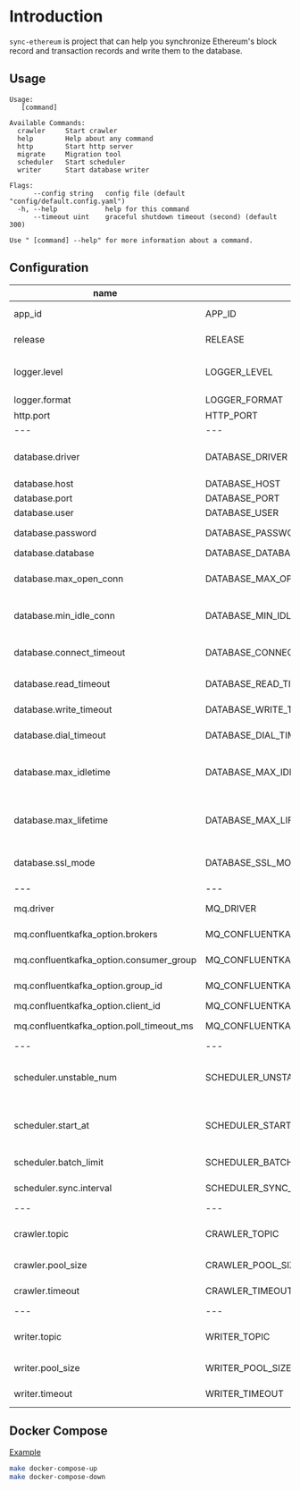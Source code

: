 # Introduction

`sync-ethereum` is project that can help you synchronize Ethereum's block record and transaction records and write them to the database.


## Usage
```
Usage:
   [command]

Available Commands:
  crawler     Start crawler
  help        Help about any command
  http        Start http server
  migrate     Migration tool
  scheduler   Start scheduler
  writer      Start database writer

Flags:
      --config string   config file (default "config/default.config.yaml")
  -h, --help            help for this command
      --timeout uint    graceful shutdown timeout (second) (default 300)

Use " [command] --help" for more information about a command.
```

## Configuration

| name | env | type | option | desc | default|
|---|---|---|---|---|---|
| app_id | APP_ID | string | | application name | `""`|
| release | RELEASE | bool | | is it a release version | `false` |
| logger.level | LOGGER_LEVEL | string | `ERROR`、`WARN`、`INFO`、`DEBUG`、`TRACE` | log level | `INFO` |
| logger.format | LOGGER_FORMAT | string | `console`、`json` | log format | `console` |
| http.port | HTTP_PORT | int | | http port | `8080` |
|---|---|---|---|---|---|
| database.driver | DATABASE_DRIVER | string | `mysql`、`postgres`、`sqlite` | sql driver | `mysql` |
| database.host | DATABASE_HOST | string | | database host | `""` |
| database.port | DATABASE_PORT | int | | database port | `3306` |
| database.user | DATABASE_USER | string | | database user | `""` |
| database.password | DATABASE_PASSWORD | int | | database password | `""` |
| database.database | DATABASE_DATABASE | int | | database name | `""` |
| database.max_open_conn | DATABASE_MAX_OPEN_CONN | int | | max open connection of database | `5` |
| database.min_idle_conn | DATABASE_MIN_IDLE_CONN | int | | max idle connection of database | `2` |
| database.connect_timeout | DATABASE_CONNECT_TIMEOUT | string | | connect database timeout | `10s` |
| database.read_timeout | DATABASE_READ_TIMEOUT | string | | read database timeout | `30s` |
| database.write_timeout | DATABASE_WRITE_TIMEOUT | string | | write database timeout | `30s` |
| database.dial_timeout | DATABASE_DIAL_TIMEOUT | time.duration | | ping database timeout | `10s` |
| database.max_idletime | DATABASE_MAX_IDLETIME | time.duration | | maximum amount of time a connection may be idle | `1h` |
| database.max_lifetime | DATABASE_MAX_LIFETIME | time.duration | | maximum amount of time a connection may be reused | `1h` |
| database.ssl_mode | DATABASE_SSL_MODE | bool | | connect database with ssl | `false` |
|---|---|---|---|---|---|
| mq.driver | MQ_DRIVER | string | `confluentkafka` | message queue driver | `""` |
| mq.confluentkafka_option.brokers | MQ_CONFLUENTKAFKA_OPTION_BROKERS | []string | | kafka broker list | `""` |
| mq.confluentkafka_option.consumer_group | MQ_CONFLUENTKAFKA_OPTION_CONSUMER_GROUP | string | | consumer group name | `""` |
| mq.confluentkafka_option.group_id | MQ_CONFLUENTKAFKA_OPTION_GROUP_ID | string | | consumer group id | `""` |
| mq.confluentkafka_option.client_id | MQ_CONFLUENTKAFKA_OPTION_CLIENT_ID | string | | client id | `""` |
| mq.confluentkafka_option.poll_timeout_ms | MQ_CONFLUENTKAFKA_POLL_TIMEOUT_MS | int | | millisecond of poll message | `100` |
|---|---|---|---|---|---|
| scheduler.unstable_num | SCHEDULER_UNSTABLE_NUM | string | | the latest quantity will be marked as unstable | `20` |
| scheduler.start_at | SCHEDULER_START_AT | int | | start synchronization from the block number | `0` |
| scheduler.batch_limit | SCHEDULER_BATCH_LIMIT | int | | limit of each synchronization | `100` |
| scheduler.sync.interval | SCHEDULER_SYNC_INTERVAL | time.duration | | interval of synchronization | `"10s"` |
|---|---|---|---|---|---|
| crawler.topic | CRAWLER_TOPIC | string | | topic name of the received message | `""` |
| crawler.pool_size | CRAWLER_POOL_SIZE | int | | worker size of crawler | `"200"` |
| crawler.timeout | CRAWLER_TIMEOUT | time.duration | | timeout of each operation | `10s` |
|---|---|---|---|---|---|
| writer.topic | WRITER_TOPIC | string | | topic name of the received message | `""` |
| writer.pool_size | WRITER_POOL_SIZE | int | | worker size of writer | `"200"` |
| writer.timeout | WRITER_TIMEOUT | time.duration | | timeout of each operation | `10s` |

## Docker Compose
[Example](https://github.com/j75689/sync-ethereum/blob/main/deployment/docker-compose/docker-compose.yaml)
```bash
make docker-compose-up
make docker-compose-down
```
